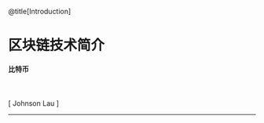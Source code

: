 @title[Introduction]

# <span class="gold">区块链</span>技术简介

#### 比特币
<br>
<br>
<span class="byline">[ Johnson Lau ]</span>

---
